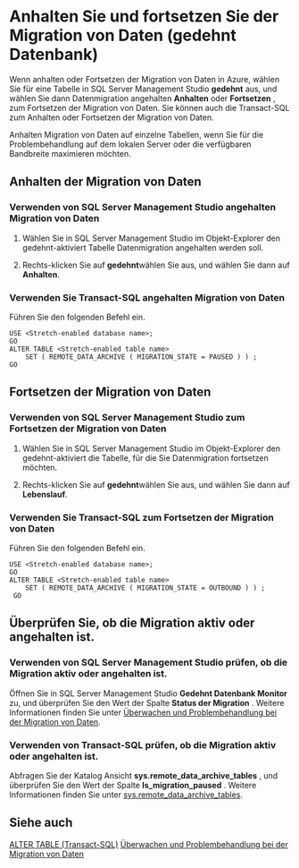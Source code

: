 <properties
    pageTitle="Anhalten und Fortsetzen der Migration von Daten (gedehnt Datenbank) | Microsoft Azure"
    description="Informationen Sie zum Anhalten oder Fortsetzen der Migration von Daten in Azure."
    services="sql-server-stretch-database"
    documentationCenter=""
    authors="douglaslMS"
    manager="jhubbard"
    editor=""/>

<tags
    ms.service="sql-server-stretch-database"
    ms.workload="data-management"
    ms.tgt_pltfrm="na"
    ms.devlang="na"
    ms.topic="article"
    ms.date="06/14/2016"
    ms.author="douglasl"/>

# <a name="pause-and-resume-data-migration-stretch-database"></a>Anhalten Sie und fortsetzen Sie der Migration von Daten (gedehnt Datenbank)

Wenn anhalten oder Fortsetzen der Migration von Daten in Azure, wählen Sie für eine Tabelle in SQL Server Management Studio **gedehnt** aus, und wählen Sie dann Datenmigration angehalten **Anhalten** oder **Fortsetzen** , zum Fortsetzen der Migration von Daten. Sie können auch die Transact\-SQL zum Anhalten oder Fortsetzen der Migration von Daten.

Anhalten Migration von Daten auf einzelne Tabellen, wenn Sie für die Problembehandlung auf dem lokalen Server oder die verfügbaren Bandbreite maximieren möchten.

## <a name="pause-data-migration"></a>Anhalten der Migration von Daten

### <a name="use-sql-server-management-studio-to-pause-data-migration"></a>Verwenden von SQL Server Management Studio angehalten Migration von Daten

1.  Wählen Sie in SQL Server Management Studio im Objekt-Explorer den gedehnt\-aktiviert Tabelle Datenmigration angehalten werden soll.

2.  Rechts\-klicken Sie auf **gedehnt**wählen Sie aus, und wählen Sie dann auf **Anhalten**.

### <a name="use-transact-sql-to-pause-data-migration"></a>Verwenden Sie Transact\-SQL angehalten Migration von Daten
Führen Sie den folgenden Befehl ein.

```tsql
USE <Stretch-enabled database name>;
GO
ALTER TABLE <Stretch-enabled table name>  
    SET ( REMOTE_DATA_ARCHIVE ( MIGRATION_STATE = PAUSED ) ) ;  
GO
```

## <a name="resume-data-migration"></a>Fortsetzen der Migration von Daten

### <a name="use-sql-server-management-studio-to-resume-data-migration"></a>Verwenden von SQL Server Management Studio zum Fortsetzen der Migration von Daten

1.  Wählen Sie in SQL Server Management Studio im Objekt-Explorer den gedehnt\-aktiviert die Tabelle, für die Sie Datenmigration fortsetzen möchten.

2.  Rechts\-klicken Sie auf **gedehnt**wählen Sie aus, und wählen Sie dann auf **Lebenslauf**.

### <a name="use-transact-sql-to-resume-data-migration"></a>Verwenden Sie Transact\-SQL zum Fortsetzen der Migration von Daten
Führen Sie den folgenden Befehl ein.

```tsql
USE <Stretch-enabled database name>;
GO
ALTER TABLE <Stretch-enabled table name>   
    SET ( REMOTE_DATA_ARCHIVE ( MIGRATION_STATE = OUTBOUND ) ) ;  
 GO
```

## <a name="check-whether-migration-is-active-or-paused"></a>Überprüfen Sie, ob die Migration aktiv oder angehalten ist.

### <a name="use-sql-server-management-studio-to-check-whether-migration-is-active-or-paused"></a>Verwenden von SQL Server Management Studio prüfen, ob die Migration aktiv oder angehalten ist.
Öffnen Sie in SQL Server Management Studio **Gedehnt Datenbank Monitor** zu, und überprüfen Sie den Wert der Spalte **Status der Migration** . Weitere Informationen finden Sie unter [Überwachen und Problembehandlung bei der Migration von Daten](sql-server-stretch-database-monitor.md).

### <a name="use-transact-sql-to-check-whether-migration-is-active-or-paused"></a>Verwenden von Transact-SQL prüfen, ob die Migration aktiv oder angehalten ist.
Abfragen Sie der Katalog Ansicht **sys.remote_data_archive_tables** , und überprüfen Sie den Wert der Spalte **Is_migration_paused** . Weitere Informationen finden Sie unter [sys.remote_data_archive_tables](https://msdn.microsoft.com/library/dn935003.aspx).

## <a name="see-also"></a>Siehe auch

[ALTER TABLE (Transact-SQL)](https://msdn.microsoft.com/library/ms190273.aspx)
[Überwachen und Problembehandlung bei der Migration von Daten](sql-server-stretch-database-monitor.md)

